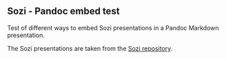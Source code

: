 Sozi - Pandoc embed test
------------------------

Test of different ways to embed Sozi presentations in a Pandoc Markdown
presentation.

The Sozi presentations are taken from the [Sozi
repository](https://github.com/senshu/Sozi).
